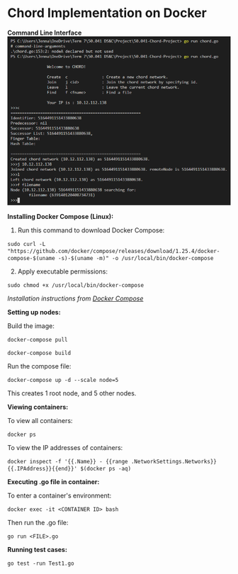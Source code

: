 # Chord Implementation on Docker

**Command Line Interface**
![](./CLI.PNG)

**Installing Docker Compose (Linux):**
1. Run this command to download Docker Compose:
```
sudo curl -L "https://github.com/docker/compose/releases/download/1.25.4/docker-compose-$(uname -s)-$(uname -m)" -o /usr/local/bin/docker-compose
```
2. Apply executable permissions:
```
sudo chmod +x /usr/local/bin/docker-compose
```
*Installation instructions from [Docker Compose](https://docs.docker.com/compose/install/)*

**Setting up nodes:**

Build the image:
```
docker-compose pull
```
```
docker-compose build
```

Run the compose file:
```
docker-compose up -d --scale node=5
```
This creates 1 root node, and 5 other nodes.

**Viewing containers:**

To view all containers:
```
docker ps
```

To view the IP addresses of containers:
```
docker inspect -f '{{.Name}} - {{range .NetworkSettings.Networks}}{{.IPAddress}}{{end}}' $(docker ps -aq)
```

**Executing .go file in container:**

To enter a container's environment:
```
docker exec -it <CONTAINER ID> bash
```
Then run the .go file:
```
go run <FILE>.go
```

**Running test cases:**
```
go test -run Test1.go
```

